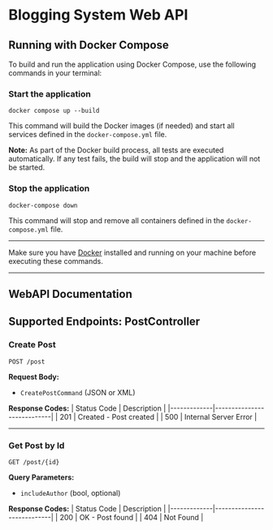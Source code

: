 # Blogging System Web API


## Running with Docker Compose

To build and run the application using Docker Compose, use the following commands in your terminal:

### Start the application
```
docker compose up --build
```
This command will build the Docker images (if needed) and start all services defined in the `docker-compose.yml` file.

**Note:** As part of the Docker build process, all tests are executed automatically. If any test fails, the build will stop and the application will not be started.

### Stop the application
```
docker-compose down
```
This command will stop and remove all containers defined in the `docker-compose.yml` file.

---

Make sure you have [Docker](https://www.docker.com/products/docker-desktop/) installed and running on your machine before executing these commands.

---

## WebAPI Documentation

## Supported Endpoints: PostController

### Create Post
`POST /post`

**Request Body:**
- `CreatePostCommand` (JSON or XML)

**Response Codes:**
| Status Code | Description                |
|-------------|----------------------------|
| 201         | Created - Post created     |
| 500         | Internal Server Error      |

---

### Get Post by Id
`GET /post/{id}`

**Query Parameters:**
- `includeAuthor` (bool, optional)

**Response Codes:**
| Status Code | Description                |
|-------------|----------------------------|
| 200         | OK - Post found            |
| 404         | Not Found                  |
